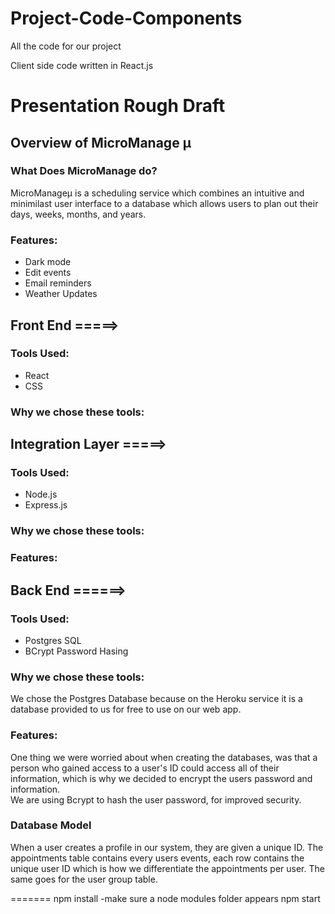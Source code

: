 # Project-Code-Components
All the code for our project

Client side code written in React.js 

<h1>Presentation Rough Draft</h1>

<h2>Overview of MicroManage &mu;</h2>
  <h3>What Does MicroManage do?</h3>
    MicroManage&mu; is a scheduling service which combines an
      intuitive and minimilast user interface to a database which allows
      users to plan out their days, weeks, months, and years. <br>

    
  <h3>Features:</h3>
  <ul>
    <li> Dark mode </li>
    <li> Edit events </li>
    <li> Email reminders </li>
    <li> Weather Updates </li>
  </ul>


<h2>Front End =====> </h2>
  <h3>Tools Used:</h3>
  <ul>
    <li>React</li>
    <li>CSS</li>
  </ul>
  <h3>Why we chose these tools:</h3>



<h2>Integration Layer =====></h2>

  <h3>Tools Used:</h3>
  <ul>
    <li>Node.js</li>
    <li>Express.js</li>
  </ul>
  <h3>Why we chose these tools:</h3>

  <h3>Features: </h3>

<h2>Back End ======></h2>


  <h3>Tools Used:</h3>
  <ul>
    <li>Postgres SQL</li>
    <li>BCrypt Password Hasing</li>
  </ul>
  <h3>Why we chose these tools:</h3>
  We chose the Postgres Database because on the Heroku service it is 
    a database provided to us for free to use on our web app. 
  

  <h3>Features:  </h3>

   One thing we were worried about when creating the databases, was that
      a person who gained access to a user's ID could access all of their
      information, which is why we decided to encrypt the users password and information.
      <br>
      We are using Bcrypt to hash the user password, for improved security.  
    
  <h3>Database Model</h3>
  When a user creates a profile in our system, they are given a unique ID.
    The appointments table contains every users events, each row contains the unique user ID
    which is how we differentiate the appointments per user.
    The same goes for the user group table. 
  
  

=======
npm install
-make sure a node modules folder appears 
npm start
